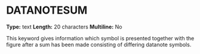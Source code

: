 # DATANOTESUM
**Type:** text
**Length:** 20 characters
**Multiline:** No

This keyword gives information which symbol is presented together with the
figure after a sum has been made consisting of differing datanote symbols.
